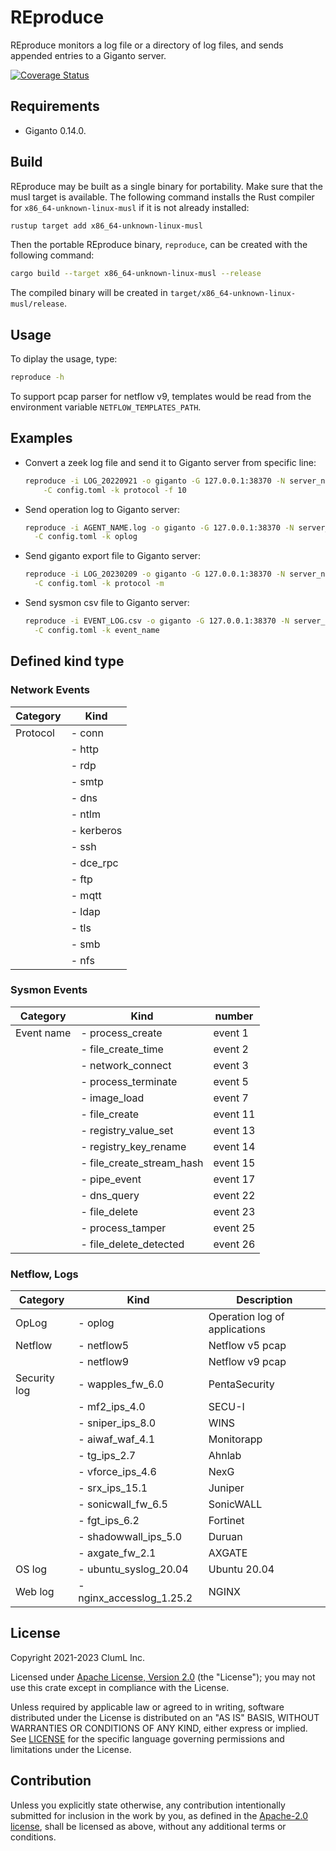 # REproduce

REproduce monitors a log file or a directory of log files, and sends appended
entries to a Giganto server.

[![Coverage Status](https://codecov.io/gh/aicers/reproduce/branch/main/graph/badge.svg?token=2P7VSZ1KFV)](https://codecov.io/gh/aicers/reproduce)

## Requirements

* Giganto 0.14.0.

## Build

REproduce may be built as a single binary for portability. Make sure that the
musl target is available. The following command installs the Rust compiler for
`x86_64-unknown-linux-musl` if it is not already installed:

```sh
rustup target add x86_64-unknown-linux-musl
```

Then the portable REproduce binary, `reproduce`, can be created with the
following command:

```sh
cargo build --target x86_64-unknown-linux-musl --release
```

The compiled binary will be created in
`target/x86_64-unknown-linux-musl/release`.

## Usage

To diplay the usage, type:

```sh
reproduce -h
```

To support pcap parser for netflow v9, templates would be read from
the environment variable `NETFLOW_TEMPLATES_PATH`.

## Examples

* Convert a zeek log file and send it to Giganto server from specific line:

  ```sh
  reproduce -i LOG_20220921 -o giganto -G 127.0.0.1:38370 -N server_name \
      -C config.toml -k protocol -f 10
  ```

* Send operation log to Giganto server:

  ```sh
  reproduce -i AGENT_NAME.log -o giganto -G 127.0.0.1:38370 -N server_name \
    -C config.toml -k oplog
  ```

* Send giganto export file to Giganto server:

  ```sh
  reproduce -i LOG_20230209 -o giganto -G 127.0.0.1:38370 -N server_name \
    -C config.toml -k protocol -m
  ```

* Send sysmon csv file to Giganto server:

  ```sh
  reproduce -i EVENT_LOG.csv -o giganto -G 127.0.0.1:38370 -N server_name \
    -C config.toml -k event_name
  ```

## Defined kind type

### Network Events

| Category | Kind |
| --- | --- |
| Protocol | - conn |
|| - http |
|| - rdp |
|| - smtp |
|| - dns |
|| - ntlm |
|| - kerberos |
|| - ssh |
|| - dce_rpc |
|| - ftp |
|| - mqtt |
|| - ldap |
|| - tls |
|| - smb |
|| - nfs |

### Sysmon Events

| Category | Kind | number |
| --- | --- | --- |
| Event name | - process_create | event 1 |
|| - file_create_time | event 2 |
|| - network_connect | event 3 |
|| - process_terminate | event 5 |
|| - image_load | event 7 |
|| - file_create | event 11 |
|| - registry_value_set | event 13 |
|| - registry_key_rename | event 14 |
|| - file_create_stream_hash | event 15 |
|| - pipe_event | event 17 |
|| - dns_query | event 22 |
|| - file_delete | event 23 |
|| - process_tamper | event 25 |
|| - file_delete_detected | event 26 |

### Netflow, Logs

| Category | Kind | Description |
| --- | --- | --- |
| OpLog | - oplog | Operation log of applications |
| Netflow | - netflow5 | Netflow v5 pcap |
|| - netflow9 | Netflow v9 pcap |
| Security log | - wapples_fw_6.0 | PentaSecurity |
|| - mf2_ips_4.0 | SECU-I |
|| - sniper_ips_8.0 | WINS |
|| - aiwaf_waf_4.1 | Monitorapp |
|| - tg_ips_2.7 | Ahnlab |
|| - vforce_ips_4.6 | NexG |
|| - srx_ips_15.1 | Juniper |
|| - sonicwall_fw_6.5 | SonicWALL |
|| - fgt_ips_6.2 | Fortinet |
|| - shadowwall_ips_5.0 | Duruan |
|| - axgate_fw_2.1 | AXGATE |
| OS log | - ubuntu_syslog_20.04 | Ubuntu 20.04 |
| Web log | - nginx_accesslog_1.25.2 | NGINX |

## License

Copyright 2021-2023 ClumL Inc.

Licensed under [Apache License, Version 2.0][apache-license] (the "License");
you may not use this crate except in compliance with the License.

Unless required by applicable law or agreed to in writing, software distributed
under the License is distributed on an "AS IS" BASIS, WITHOUT WARRANTIES OR
CONDITIONS OF ANY KIND, either express or implied. See [LICENSE](LICENSE) for
the specific language governing permissions and limitations under the License.

## Contribution

Unless you explicitly state otherwise, any contribution intentionally submitted
for inclusion in the work by you, as defined in the [Apache-2.0
license][apache-license], shall be licensed as above, without any additional
terms or conditions.

[apache-license]: http://www.apache.org/licenses/LICENSE-2.0
